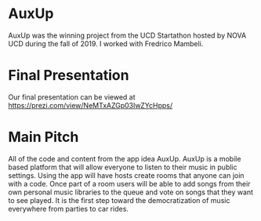 # AuxUp
AuxUp was the winning project from the UCD Startathon hosted by NOVA UCD during the fall of 2019. 
I worked with Fredrico Mambeli. 
# Final Presentation
Our final presentation can be viewed at https://prezi.com/view/NeMTxAZGp03IwZYcHpps/ 
# Main Pitch
All of the code and content from the app idea AuxUp. AuxUp is a mobile based platform that will allow everyone to listen to their music in public settings. 
Using the app will have hosts create rooms that anyone can join with a code. Once part of a room users will be able to add songs from their own personal music libraries to the queue and vote on songs that they want to see played. 
It is the first step toward the democratization of music everywhere from parties to car rides.
